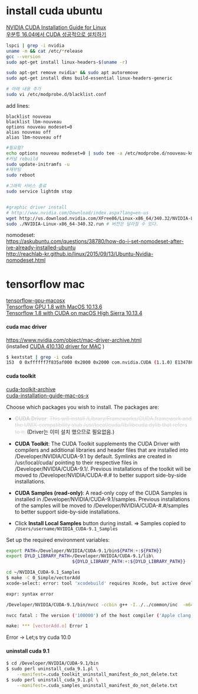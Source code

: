 # install cuda ubuntu

 [NVIDIA CUDA Installation Guide for Linux](https://docs.nvidia.com/cuda/cuda-installation-guide-linux/index.html#abstract)  
 [우분투 16.04에서 CUDA 성공적으로 설치하기](http://www.kwangsiklee.com/ko/2017/07/%EC%9A%B0%EB%B6%84%ED%88%AC-16-04%EC%97%90%EC%84%9C-cuda-%EC%84%B1%EA%B3%B5%EC%A0%81%EC%9C%BC%EB%A1%9C-%EC%84%A4%EC%B9%98%ED%95%98%EA%B8%B0/)  

```bash
lspci | grep -i nvidia
uname -m && cat /etc/*release
gcc --version
sudo apt-get install linux-headers-$(uname -r)

sudo apt-get remove nvidia* && sudo apt autoremove
sudo apt-get install dkms build-essential linux-headers-generic

# 아래 내용 추가
sudo vi /etc/modprobe.d/blacklist.conf 
```
add lines:
```
blacklist nouveau
blacklist lbm-nouveau
options nouveau modeset=0
alias nouveau off
alias lbm-nouveau off
```
```bash
#필요함?
echo options nouveau modeset=0 | sudo tee -a /etc/modprobe.d/nouveau-kms.conf
#커널 rebuild
sudo update-initramfs -u
#재부팅
sudo reboot

#그래픽 서비스 종료
sudo service lightdm stop


#graphic driver install
# http://www.nvidia.com/Download/index.aspx?lang=en-us
wget http://us.download.nvidia.com/XFree86/Linux-x86_64/340.32/NVIDIA-Linux-x86_64-340.32.run
sudo ./NVIDIA-Linux-x86_64-340.32.run # 버전은 달라질 수 있다.
```

nomodeset:  
https://askubuntu.com/questions/38780/how-do-i-set-nomodeset-after-ive-already-installed-ubuntu  
http://reachlab-kr.github.io/linux/2015/09/13/Ubuntu-Nvidia-nomodeset.html  


# tensorflow mac

[tensorflow-gpu-macosx](https://github.com/zylo117/tensorflow-gpu-macosx)  
[Tensorflow GPU 1.8 with MacOS 10.13.6](https://egpu.io/forums/mac-setup/tensorflow-gpu-1-8-with-macos-10-13-6/)  
[Tensorflow 1.8 with CUDA on macOS High Sierra 10.13.4](https://gist.github.com/Willian-Zhang/a3bd10da2d8b343875f3862b2a62eb3b)  

#### cuda mac driver

https://www.nvidia.com/object/mac-driver-archive.html  
(installed [CUDA 410.130 driver for MAC](https://www.nvidia.com/object/macosx-cuda-410.130-driver.html) )  
```bash
$ kextstat | grep -i cuda
153  0 0xffffff7f835af000 0x2000 0x2000 com.nvidia.CUDA (1.1.0) E13478CB-B251-3C0A-86E9-A6B56F528FE8 <4 1>
```

#### cuda toolkit

[cuda-toolkit-archive](https://developer.nvidia.com/cuda-toolkit-archive)  
[cuda-installation-guide-mac-os-x](https://docs.nvidia.com/cuda/archive/9.1/cuda-installation-guide-mac-os-x/index.html)  

Choose which packages you wish to install. The packages are:

-   <font color="lightgray">~~**CUDA Driver**~~: ~~This will install /Library/Frameworks/CUDA.framework and the UNIX-compatibility stub /usr/local/cuda/lib/libcuda.dylib that refers to it.~~ </font>
(Driver는 이미 설치 했으므로 필요없음.)
-   **CUDA Toolkit**: The CUDA Toolkit supplements the CUDA Driver with compilers and additional libraries and header files that are installed into /Developer/NVIDIA/CUDA-9.1 by default. Symlinks are created in /usr/local/cuda/ pointing to their respective files in /Developer/NVIDIA/CUDA-9.1/. Previous installations of the toolkit will be moved to /Developer/NVIDIA/CUDA-#.# to better support side-by-side installations.
-   **CUDA Samples (read-only)**: A read-only copy of the CUDA Samples is installed in /Developer/NVIDIA/CUDA-9.1/samples. Previous installations of the samples will be moved to /Developer/NVIDIA/CUDA-#.#/samples to better support side-by-side installations.

-  Click **Install Local Samples** button during install. 
   => Samples copied to `/Users/username/NVIDIA_CUDA-9.1_Samples`

Set up the required environment variables:

```bash
export PATH=/Developer/NVIDIA/CUDA-9.1/bin${PATH:+:${PATH}}
export DYLD_LIBRARY_PATH=/Developer/NVIDIA/CUDA-9.1/lib\
                         ${DYLD_LIBRARY_PATH:+:${DYLD_LIBRARY_PATH}}

cd ~/NVIDIA_CUDA-9.1_Samples
$ make -C 0_Simple/vectorAdd
xcode-select: error: tool 'xcodebuild' requires Xcode, but active developer directory '/Library/Developer/CommandLineTools' is a command line tools instance

expr: syntax error

/Developer/NVIDIA/CUDA-9.1/bin/nvcc -ccbin g++ -I../../common/inc  -m64  -Xcompiler -arch -Xcompiler x86_64  -gencode arch=compute_30,code=sm_30 -gencode arch=compute_35,code=sm_35 -gencode arch=compute_37,code=sm_37 -gencode arch=compute_50,code=sm_50 -gencode arch=compute_52,code=sm_52 -gencode arch=compute_60,code=sm_60 -gencode arch=compute_61,code=sm_61 -gencode arch=compute_70,code=sm_70 -gencode arch=compute_70,code=compute_70 -o vectorAdd.o -c vectorAdd.cu

nvcc fatal : The version ('100000') of the host compiler ('Apple clang') is not supported

make: *** [vectorAdd.o] Error 1
```
Error -> Let;s try cuda 10.0

#### uninstall cuda 9.1
```bash
$ cd /Developer/NVIDIA/CUDA-9.1/bin
$ sudo perl uninstall_cuda_9.1.pl \
    --manifest=.cuda_toolkit_uninstall_manifest_do_not_delete.txt
$ sudo perl uninstall_cuda_9.1.pl \
    --manifest=.cuda_samples_uninstall_manifest_do_not_delete.txt
```
<!--stackedit_data:
eyJoaXN0b3J5IjpbMTk1MjM5NDg0OSwtNTYxMDM0Mzk4LC00MD
kwNDcyMjgsNzAxOTgwNDQxLDYxNjI5MzYzOSwtMjEwNzYwNzgx
MCwtMTYzNzA2NjI5NCwxMDAyODIzMzEwLDI2NjM5MjQ3OSwtMT
c5MDExMjA5OV19
-->
